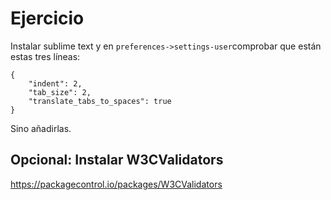 # Ejercicio

Instalar sublime text y en ```preferences->settings-user```comprobar que están estas tres líneas:
```
{
	"indent": 2,
	"tab_size": 2,
	"translate_tabs_to_spaces": true
}
```

Sino añadirlas.

## Opcional: Instalar W3CValidators
https://packagecontrol.io/packages/W3CValidators